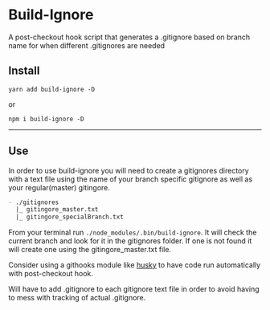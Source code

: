 # Build-Ignore

A post-checkout hook script that generates a .gitignore based on branch name for when different .gitignores are needed

## Install
```
yarn add build-ignore -D
```
or

```
npm i build-ignore -D
```
---
## Use
In order to use build-ignore you will need to create a gitignores directory with a text file using the name of your branch specific gitignore as well as your regular(master) gitingore.
```markdown
- ./gitignores
  |_ gitingore_master.txt
  |_ gitingore_specialBranch.txt
```
From your terminal run `./node_modules/.bin/build-ignore`. It will check the current branch and look for it in the gitignores folder. If one is not found it will create one using the gitingore_master.txt file.

Consider using a githooks module like [husky](https://www.npmjs.com/package/husky) to have code run automatically with post-checkout hook.

Will have to add .gitignore to each gitignore text file in order to avoid having to mess with tracking of actual .gitignore.
